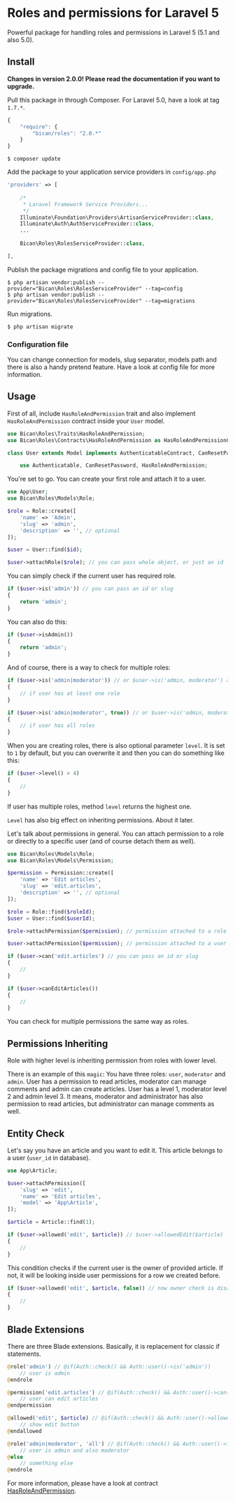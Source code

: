 # Roles and permissions for Laravel 5

Powerful package for handling roles and permissions in Laravel 5 (5.1 and also 5.0).

## Install

**Changes in version 2.0.0! Please read the documentation if you want to upgrade.**

Pull this package in through Composer. For Laravel 5.0, have a look at tag `1.7.*`.

```js
{
    "require": {
        "bican/roles": "2.0.*"
    }
}
```

    $ composer update

Add the package to your application service providers in `config/app.php`

```php
'providers' => [
    
    /*
     * Laravel Framework Service Providers...
     */
    Illuminate\Foundation\Providers\ArtisanServiceProvider::class,
    Illuminate\Auth\AuthServiceProvider::class,
    ...
    
    Bican\Roles\RolesServiceProvider::class,

],
```

Publish the package migrations and config file to your application.

    $ php artisan vendor:publish --provider="Bican\Roles\RolesServiceProvider" --tag=config
    $ php artisan vendor:publish --provider="Bican\Roles\RolesServiceProvider" --tag=migrations

Run migrations.

    $ php artisan migrate

### Configuration file

You can change connection for models, slug separator, models path and there is also a handy pretend feature. Have a look at config file for more information.

## Usage

First of all, include `HasRoleAndPermission` trait and also implement `HasRoleAndPermission` contract inside your `User` model.

```php
use Bican\Roles\Traits\HasRoleAndPermission;
use Bican\Roles\Contracts\HasRoleAndPermission as HasRoleAndPermissionContract;

class User extends Model implements AuthenticatableContract, CanResetPasswordContract, HasRoleAndPermissionContract {

	use Authenticatable, CanResetPassword, HasRoleAndPermission;
```

You're set to go. You can create your first role and attach it to a user.

```php
use App\User;
use Bican\Roles\Models\Role;

$role = Role::create([
    'name' => 'Admin',
    'slug' => 'admin',
    'description' => '', // optional
]);

$user = User::find($id);

$user->attachRole($role); // you can pass whole object, or just an id
```

You can simply check if the current user has required role.

```php
if ($user->is('admin')) // you can pass an id or slug
{
    return 'admin';
}
```

You can also do this:

```php
if ($user->isAdmin())
{
    return 'admin';
}

```

And of course, there is a way to check for multiple roles:

```php
if ($user->is('admin|moderator')) // or $user->is('admin, moderator') and also $user->is(['admin', 'moderator'])
{
    // if user has at least one role
}

if ($user->is('admin|moderator', true)) // or $user->is('admin, moderator', true) and also $user->is(['admin', 'moderator'], true)
{
    // if user has all roles
}
```

When you are creating roles, there is also optional parameter `level`. It is set to `1` by default, but you can overwrite it and then you can do something like this:
 
```php
if ($user->level() > 4)
{
    //
}
```

If user has multiple roles, method `level` returns the highest one.

`Level` has also big effect on inheriting permissions. About it later.

Let's talk about permissions in general. You can attach permission to a role or directly to a specific user (and of course detach them as well).

```php
use Bican\Roles\Models\Role;
use Bican\Roles\Models\Permission;

$permission = Permission::create([
    'name' => 'Edit articles',
    'slug' => 'edit.articles',
    'description' => '', // optional
]);

$role = Role::find($roleId);
$user = User::find($userId);

$role->attachPermission($permission); // permission attached to a role

$user->attachPermission($permission); // permission attached to a user

if ($user->can('edit.articles') // you can pass an id or slug
{
    //
}

if ($user->canEditArticles())
{
    //
}
```

You can check for multiple permissions the same way as roles.

## Permissions Inheriting

Role with higher level is inheriting permission from roles with lower level.

There is an example of this `magic`: You have three roles: `user`, `moderator` and `admin`. User has a permission to read articles, moderator can manage comments and admin can create articles. User has a level 1, moderator level 2 and admin level 3. It means, moderator and administrator has also permission to read articles, but administrator can manage comments as well.

## Entity Check

Let's say you have an article and you want to edit it. This article belongs to a user (`user_id` in database).

```php
use App\Article;

$user->attachPermission([
    'slug' => 'edit',
    'name' => 'Edit articles',
    'model' => 'App\Article',
]);

$article = Article::find(1);

if ($user->allowed('edit', $article)) // $user->allowedEdit($article)
{
    //
}
```

This condition checks if the current user is the owner of provided article. If not, it will be looking inside user permissions for a row we created before.

```php
if ($user->allowed('edit', $article, false)) // now owner check is disabled
{
    //
}
```

## Blade Extensions

There are three Blade extensions. Basically, it is replacement for classic if statements.

```php
@role('admin') // @if(Auth::check() && Auth::user()->is('admin'))
    // user is admin
@endrole

@permission('edit.articles') // @if(Auth::check() && Auth::user()->can('edit.articles'))
    // user can edit articles
@endpermission

@allowed('edit', $article) // @if(Auth::check() && Auth::user()->allowed('edit', $article))
    // show edit button
@endallowed

@role('admin|moderator', 'all') // @if(Auth::check() && Auth::user()->is('admin|moderator', 'all'))
    // user is admin and also moderator
@else
    // something else
@endrole
```

For more information, please have a look at contract [HasRoleAndPermission](https://github.com/romanbican/roles/blob/master/src/Bican/Roles/Contracts/HasRoleAndPermission.php).
